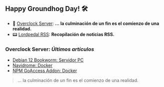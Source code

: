 ## Happy Groundhog Day! 🛠️

- 🤖 [Overclock Server](https://lordpedal.github.io/ "Overclock Server"): **... la culminación de un fin es el comienzo de una realidad.**
- 📟 [Lordpedal RSS](https://lordpedal.github.io/lordpedal "Lordpedal RSS"): **Recopilación de noticias RSS.**

### Overclock Server: *Últimos artículos*

- [Debian 12 Bookworm: Servidor PC](https://lordpedal.github.io/gnu/linux/debian-12-servidor/)
- [Navidrome: Docker](https://lordpedal.github.io/gnu/linux/docker/navidrome-docker/)
- [NPM GoAccess Addon: Docker](https://lordpedal.github.io/gnu/linux/docker/npmgo-docker/)

> ... la culminación de un fin es el comienzo de una realidad.
